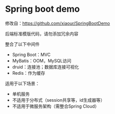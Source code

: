 # Spring boot demo

修改自：https://github.com/xiaour/SpringBootDemo

后端标准模版代码，请勿添加冗余内容

整合了以下中间件
- Spring Boot：MVC
- MyBatis：OOM，MySQL访问
- druid：连接池；数据库连接可视化
- Redis：作为缓存

适用于以下场景：
- 单机服务
- 不适用于分布式（session共享等，id生成器等）
- 不适用于微服务架构（需整合Spring Cloud）

